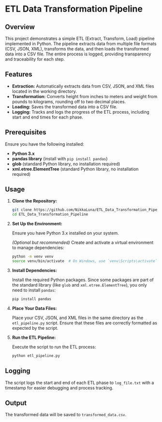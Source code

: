 # ETL Data Transformation Pipeline

## Overview

This project demonstrates a simple ETL (Extract, Transform, Load) pipeline implemented in Python. The pipeline extracts data from multiple file formats (CSV, JSON, XML), transforms the data, and then loads the transformed data into a CSV file. The entire process is logged, providing transparency and traceability for each step.

## Features

- **Extraction:** Automatically extracts data from CSV, JSON, and XML files located in the working directory.
- **Transformation:** Converts height from inches to meters and weight from pounds to kilograms, rounding off to two decimal places.
- **Loading:** Saves the transformed data into a CSV file.
- **Logging:** Tracks and logs the progress of the ETL process, including start and end times for each phase.

## Prerequisites

Ensure you have the following installed:

- **Python 3.x**
- **pandas library** (install with `pip install pandas`)
- **glob** (standard Python library, no installation required)
- **xml.etree.ElementTree** (standard Python library, no installation required)

## Usage

1. **Clone the Repository:**

    ```bash
    git clone https://github.com/NikkaLuna/ETL_Data_Transformation_Pipeline.git
    cd ETL_Data_Transformation_Pipeline
    ```

2. **Set Up the Environment:**

    Ensure you have Python 3.x installed on your system.

    *(Optional but recommended)* Create and activate a virtual environment to manage dependencies:

    ```bash
    python -m venv venv
    source venv/bin/activate  # On Windows, use `venv\Scripts\activate`
    ```

3. **Install Dependencies:**

    Install the required Python packages. Since some packages are part of the standard library (like `glob` and `xml.etree.ElementTree`), you only need to install `pandas`:

    ```bash
    pip install pandas
    ```

4. **Place Your Data Files:**

    Place your CSV, JSON, and XML files in the same directory as the `etl_pipeline.py` script. Ensure that these files are correctly formatted as expected by the script.

5. **Run the ETL Pipeline:**

    Execute the script to run the ETL process:

    ```bash
    python etl_pipeline.py
    ```

## Logging

The script logs the start and end of each ETL phase to `log_file.txt` with a timestamp for easier debugging and process tracking.

## Output

The transformed data will be saved to `transformed_data.csv`.
